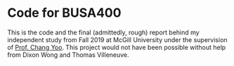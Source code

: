 # Code for BUSA400

This is the code and the final (admittedly, rough) report behind my independent study from Fall 2019 at McGill University under the supervision of [Prof. Chang Yoo](https://www.mcgill.ca/desautels/changseung-chang-yoo). 
This project would not have been possible without help from Dixon Wong and Thomas Villeneuve.
